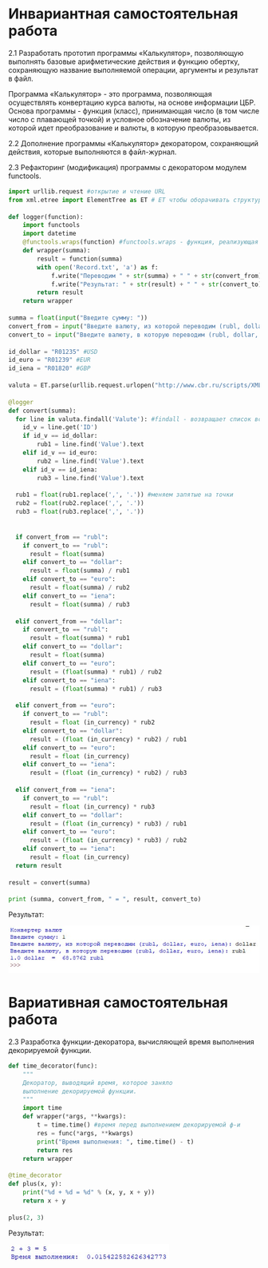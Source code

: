 # Инвариантная самостоятельная работа

2.1 Разработать прототип программы «Калькулятор», позволяющую выполнять базовые арифметические действия и функцию обертку, сохраняющую название выполняемой операции, аргументы и результат в файл.

Программа «Калькулятор» - это программа, позволяющая осуществлять конвертацию курса валюты, на основе информации ЦБР. Основа программы - функция (класс), принимающая число (в том числе число с плавающей точкой) и условное обозначение валюты, из которой идет преобразование и валюты, в которую преобразовывается.

2.2 Дополнение программы «Калькулятор» декоратором, сохраняющий действия, которые выполняются в файл-журнал.

2.3 Рефакторинг (модификация) программы с декоратором модулем functools.

```python
import urllib.request #открытие и чтение URL
from xml.etree import ElementTree as ET # ET чтобы оборачивать структуру элементов из XML и в XML

def logger(function):
    import functools
    import datetime
    @functools.wraps(function) #functools.wraps - функция, реализующая логику копирования внутренних атрибутов оборачиваемой функции.
    def wrapper(summa):
        result = function(summa)
        with open('Record.txt', 'a') as f:
            f.write("Переводим " + str(summa) + " " + str(convert_from) + " в " + str(convert_to) + "\n")
            f.write("Результат: " + str(result) + " " + str(convert_to) +"\n")
        return result
    return wrapper

summa = float(input("Введите сумму: "))
convert_from = input("Введите валюту, из которой переводим (rubl, dollar, euro, iena): ")
convert_to = input("Введите валюту, в которую переводим (rubl, dollar, euro, iena): ")

id_dollar = "R01235" #USD
id_euro = "R01239" #EUR
id_iena = "R01820" #GBP

valuta = ET.parse(urllib.request.urlopen("http://www.cbr.ru/scripts/XML_daily.asp")) #открываем url

@logger
def convert(summa):
  for line in valuta.findall('Valute'): #findall - возвращает список всех найденных совпадений
    id_v = line.get('ID')
    if id_v == id_dollar:
        rub1 = line.find('Value').text
    elif id_v == id_euro:
        rub2 = line.find('Value').text
    elif id_v == id_iena:
        rub3 = line.find('Value').text
       
  rub1 = float(rub1.replace(',', '.')) #меняем запятые на точки
  rub2 = float(rub2.replace(',', '.'))
  rub3 = float(rub3.replace(',', '.'))


  if convert_from == "rubl":
    if convert_to == "rubl":
      result = float(summa)
    elif convert_to == "dollar":
      result = float(summa) / rub1
    elif convert_to == "euro":
      result = float(summa) / rub2
    elif convert_to == "iena":
      result = float(summa) / rub3
   
  elif convert_from == "dollar":  
    if convert_to == "rubl":
      result = float(summa) * rub1
    elif convert_to == "dollar":
      result = float(summa)
    elif convert_to == "euro":
      result = (float(summa) * rub1) / rub2
    elif convert_to == "iena":
      result = (float(summa) * rub1) / rub3

  elif convert_from == "euro":  
    if convert_to == "rubl":
      result = float (in_currency) * rub2
    elif convert_to == "dollar":
      result = (float (in_currency) * rub2) / rub1
    elif convert_to == "euro":
      result = float (in_currency)
    elif convert_to == "iena":
      result = (float (in_currency) * rub2) / rub3

  elif convert_from == "iena":  
    if convert_to == "rubl":
      result = float (in_currency) * rub3
    elif convert_to == "dollar":
      result = (float (in_currency) * rub3) / rub1
    elif convert_to == "euro":
      result = (float (in_currency) * rub3) / rub2
    elif convert_to == "iena":
      result = float (in_currency)     
  return result

result = convert(summa)

print (summa, convert_from, " = ", result, convert_to)
```
Результат:

![рез](https://github.com/python-advance/sem5-deco-1-arinasaf11/blob/master/ISR/cur_calc.jpg?raw=true)

# Вариативная самостоятельная работа

2.3 Разработка функции-декоратора, вычисляющей время выполнения декорируемой функции.

```python
def time_decorator(func):
    """
    Декоратор, выводящий время, которое заняло
    выполнение декорируемой функции.
    """
    import time
    def wrapper(*args, **kwargs):
        t = time.time() #время перед выполнением декорируемой ф-и
        res = func(*args, **kwargs)
        print("Время выполнения: ", time.time() - t)       
        return res
    return wrapper

@time_decorator
def plus(x, y):
    print("%d + %d = %d" % (x, y, x + y))
    return x + y

plus(2, 3)
```

Результат:

![результат](https://github.com/python-advance/sem5-deco-1-arinasaf11/blob/master/VSR/time_deco.jpg?raw=true)
